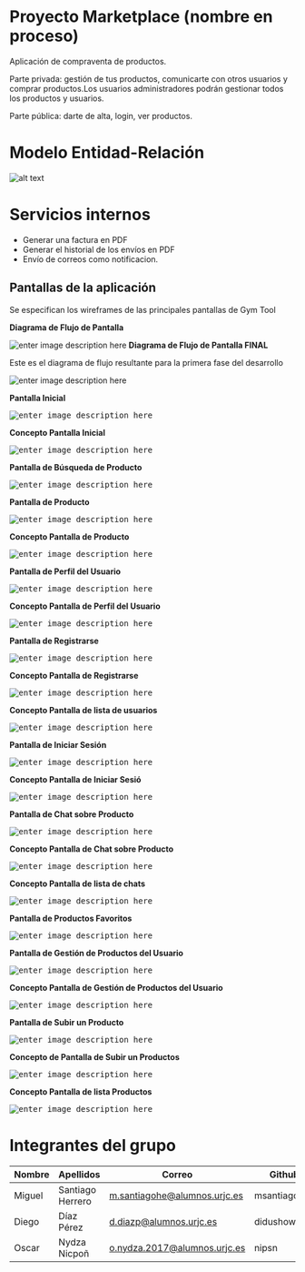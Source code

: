 # Proyecto Marketplace (nombre en proceso)
Aplicación de compraventa de productos.

Parte privada: gestión de tus productos, comunicarte con otros usuarios y comprar productos.Los usuarios administradores podrán gestionar todos los productos y usuarios.

Parte pública: darte de alta, login, ver productos.

# Modelo Entidad-Relación
![alt text](modeloER.jpeg)

# Servicios internos 
- Generar una factura en PDF
- Generar el historial de los envíos en PDF
- Envío de correos como notificacion.

 ## Pantallas de la aplicación
Se especifican los wireframes de las principales pantallas de Gym Tool

**Diagrama de Flujo de Pantalla**

![enter image description here](Pantallas/FlujoPantallas.png)
**Diagrama de Flujo de Pantalla FINAL**

Este es el diagrama de flujo resultante para la primera fase del desarrollo

![enter image description here](Pantallasfinales/flujofinal.png)

**Pantalla Inicial**

<kbd>![enter image description here](Pantallas/Main.png)</kbd>

**Concepto Pantalla Inicial**

<kbd>![enter image description here](Pantallasfinales/vistaprincipal.png)</kbd>

**Pantalla de Búsqueda de Producto**

<kbd>![enter image description here](Pantallas/Search.png)</kbd>

**Pantalla de Producto**

<kbd>![enter image description here](Pantallas/Product.png)</kbd>

**Concepto Pantalla de Producto**

<kbd>![enter image description here](Pantallasfinales/vistaproducto.png)</kbd>

**Pantalla de Perfil del Usuario**

<kbd>![enter image description here](Pantallas/Profile.png)</kbd>

**Concepto Pantalla de Perfil del Usuario**

<kbd>![enter image description here](Pantallasfinales/vistausuario.png)</kbd>

**Pantalla de Registrarse**

<kbd>![enter image description here](Pantallas/SingUp.png)</kbd>

**Concepto Pantalla de Registrarse**

<kbd>![enter image description here](Pantallasfinales/vistaregistro.png)</kbd>

**Concepto Pantalla de lista de usuarios**

<kbd>![enter image description here](Pantallasfinales/vistalistadousuarios.png)</kbd>

**Pantalla de Iniciar Sesión**

<kbd>![enter image description here](Pantallas/SingIn.png)</kbd>

**Concepto Pantalla de Iniciar Sesió**

<kbd>![enter image description here](Pantallasfinales/vistalogin.png)</kbd>

**Pantalla de Chat sobre Producto**

<kbd>![enter image description here](Pantallas/Chats.png)</kbd>

**Concepto Pantalla de Chat sobre Producto**

<kbd>![enter image description here](Pantallasfinales/vistachat.png)</kbd>

**Concepto Pantalla de lista de chats**

<kbd>![enter image description here](Pantallasfinales/vistalistadochats.png)</kbd>

**Pantalla de Productos Favoritos**

<kbd>![enter image description here](Pantallas/Favorites.png)</kbd>

**Pantalla de Gestión de Productos del Usuario**

<kbd>![enter image description here](Pantallas/Products.png)</kbd>

**Concepto Pantalla de Gestión de Productos del Usuario**

<kbd>![enter image description here](Pantallasfinales/vistapedidosdeusuario.png)</kbd>

**Pantalla de Subir un Producto**

<kbd>![enter image description here](Pantallas/UploadProduct.png)</kbd>

**Concepto de Pantalla de Subir un Productos**

<kbd>![enter image description here](Pantallasfinales/vistasubirproducto.png)</kbd>

**Concepto Pantalla de lista Productos**

<kbd>![enter image description here](Pantallasfinales/vistalistadoproductos.png)</kbd>


# Integrantes del grupo
Nombre | Apellidos | Correo | Github 
--- | --- | --- | --- 
Miguel | Santiago Herrero | m.santiagohe@alumnos.urjc.es | msantiagocsb
Diego | Díaz Pérez | d.diazp@alumnos.urjc.es | didushow
Oscar | Nydza Nicpoñ | o.nydza.2017@alumnos.urjc.es | nipsn
